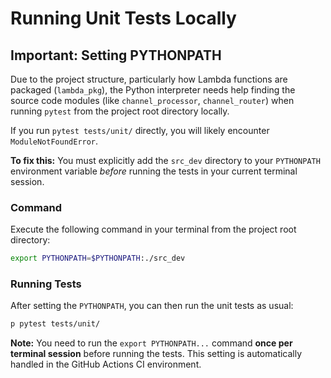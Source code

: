 # Running Unit Tests Locally

## Important: Setting PYTHONPATH

Due to the project structure, particularly how Lambda functions are packaged (`lambda_pkg`), the Python interpreter needs help finding the source code modules (like `channel_processor`, `channel_router`) when running `pytest` from the project root directory locally.

If you run `pytest tests/unit/` directly, you will likely encounter `ModuleNotFoundError`.

**To fix this:** You must explicitly add the `src_dev` directory to your `PYTHONPATH` environment variable *before* running the tests in your current terminal session.

### Command

Execute the following command in your terminal from the project root directory:

```bash
export PYTHONPATH=$PYTHONPATH:./src_dev
```

### Running Tests

After setting the `PYTHONPATH`, you can then run the unit tests as usual:

```bash
p pytest tests/unit/
```

**Note:** You need to run the `export PYTHONPATH...` command **once per terminal session** before running the tests. This setting is automatically handled in the GitHub Actions CI environment. 